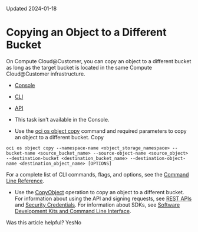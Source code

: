 Updated 2024-01-18
# Copying an Object to a Different Bucket
On Compute Cloud@Customer, you can copy an object to a different bucket as long as the target bucket is located in the same Compute Cloud@Customer infrastructure.
  * [Console](https://docs.oracle.com/en-us/iaas/compute-cloud-at-customer/topics/object/copying-an-object-to-a-different-bucket.htm)
  * [CLI](https://docs.oracle.com/en-us/iaas/compute-cloud-at-customer/topics/object/copying-an-object-to-a-different-bucket.htm)
  * [API](https://docs.oracle.com/en-us/iaas/compute-cloud-at-customer/topics/object/copying-an-object-to-a-different-bucket.htm)


  * This task isn't available in the Console. 
  * Use the [oci os object copy](https://docs.oracle.com/iaas/tools/oci-cli/latest/oci_cli_docs/cmdref/os/object/copy.html) command and required parameters to copy an object to a different bucket.
Copy
```
oci os object copy --namespace-name <object_storage_namespace> --bucket-name <source_bucket_name> --source-object-name <source_object> --destination-bucket <destination_bucket_name> --destination-object-name <destination_object_name> [OPTIONS]
```

For a complete list of CLI commands, flags, and options, see the [Command Line Reference](https://docs.oracle.com/iaas/tools/oci-cli/latest/oci_cli_docs/index.html).
  * Use the [CopyObject](https://docs.oracle.com/iaas/api/#/en/objectstorage/latest/Object/CopyObject) operation to copy an object to a different bucket.
For information about using the API and signing requests, see [REST APIs](https://docs.oracle.com/iaas/Content/API/Concepts/usingapi.htm#REST_APIs) and [Security Credentials](https://docs.oracle.com/iaas/Content/General/Concepts/credentials.htm). For information about SDKs, see [Software Development Kits and Command Line Interface](https://docs.oracle.com/iaas/Content/API/Concepts/sdks.htm#Software_Development_Kits_and_Command_Line_Interface).


Was this article helpful?
YesNo

